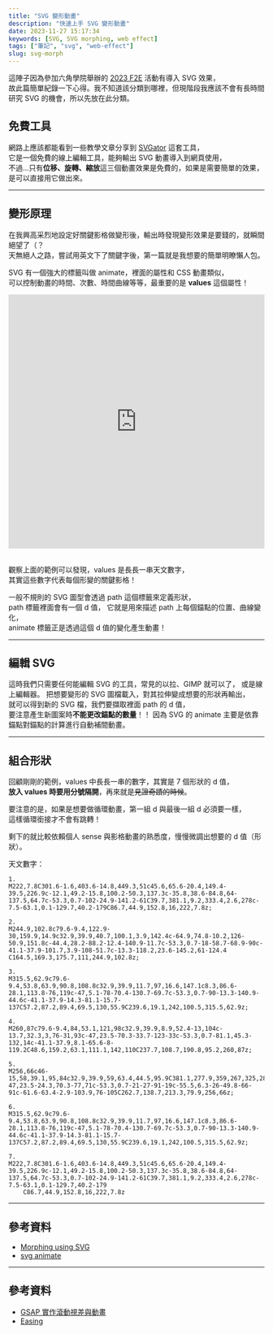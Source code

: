 ```yaml
---
title: "SVG 變形動畫"
description: "快速上手 SVG 變形動畫"
date: 2023-11-27 15:17:34
keywords: [SVG, SVG morphing, web effect]
tags: ["筆記", "svg", "web-effect"]
slug: svg-morph
---
```


這陣子因為參加六角學院舉辦的 [2023 F2E](https://2023.thef2e.com/) 活動有導入 SVG 效果，  
故此篇簡單紀錄一下心得。我不知道該分類到哪裡，但現階段我應該不會有長時間研究 SVG 的機會，所以先放在此分類。

## 免費工具

網路上應該都能看到一些教學文章分享到 [SVGator](https://www.svgator.com/) 這套工具，  
它是一個免費的線上編輯工具，能夠輸出 SVG 動畫導入到網頁使用，  
不過...只有**位移、旋轉、縮放**這三個動畫效果是免費的，如果是需要簡單的效果，  
是可以直接用它做出來。

---

## 變形原理

在我興高采烈地設定好關鍵影格做變形後，輸出時發現變形效果是要錢的，就瞬間絕望了（？  
天無絕人之路，嘗試用英文下了關鍵字後，第一篇就是我想要的簡單明瞭懶人包。

SVG 有一個強大的標籤叫做 animate，裡面的屬性和 CSS 動畫類似，  
可以控制動畫的時間、次數、時間曲線等等，最重要的是 **values** 這個屬性！

<iframe height="500" width="100%" scrolling="no" title="SVG morphing" src="https://codepen.io/shin9626/embed/qBgrpQb?default-tab=html%2Cresult&theme-id=dark" frameborder="no" loading="lazy" allowtransparency="true" allowfullscreen="true">
  See the Pen <a href="https://codepen.io/shin9626/pen/qBgrpQb">
  SVG morphing</a> by SHIN (<a href="https://codepen.io/shin9626">@shin9626</a>)
  on <a href="https://codepen.io">CodePen</a>.
</iframe>
<br/>
<br/>

觀察上面的範例可以發現，values 是長長一串天文數字，  
其實這些數字代表每個形變的關鍵影格！

一般不規則的 SVG 圖型會透過 path 這個標籤來定義形狀，  
path 標籤裡面會有一個 d 值， 它就是用來描述 path 上每個錨點的位置、曲線變化，  
animate 標籤正是透過這個 d 值的變化產生動畫！

---

## 編輯 SVG

這時我們只需要任何能編輯 SVG 的工具，常見的以拉、GIMP 就可以了， 或是線上編輯器。
把想要變形的 SVG 圖檔載入，對其拉伸變成想要的形狀再輸出，  
就可以得到新的 SVG 檔，我們要擷取裡面 path 的 d 值，  
要注意產生新圖案時**不能更改錨點的數量**！！
因為 SVG 的 animate 主要是依靠錨點對錨點的計算進行自動補間動畫。

---

## 組合形狀

回顧剛剛的範例，values 中長長一串的數字，其實是 7 個形狀的 d 值，  
**放入 values 時要用分號隔開**，再來就是~~見證奇蹟的時候~~。

要注意的是，如果是想要做循環動畫，第一組 d 與最後一組 d 必須要一樣，  
這樣循環銜接才不會有跳轉！

剩下的就比較依賴個人 sense 與影格動畫的熟悉度，慢慢微調出想要的 d 值（形狀）。

天文數字：

```text
1.
M222,7.8C301.6-1.6,403.6-14.8,449.3,51c45.6,65.6-20.4,149.4-39.5,226.9c-12.1,49.2-15.8,100.2-50.3,137.3c-35.8,38.6-84.8,64-137.5,64.7c-53.3,0.7-102-24.9-141.2-61C39.7,381.1,9.2,333.4,2.6,278c-7.5-63.1,0.1-129.7,40.2-179C86.7,44.9,152.8,16,222,7.8z;

2.
M244.9,102.8c79.6-9.4,122.9-30,159.9,14.9c32.9,39.9,40.7,100.1,3.9,142.4c-64.9,74.8-10.2,126-50.9,151.8c-44.4,28.2-88.2-12.4-140.9-11.7c-53.3,0.7-18-58.7-68.9-90c-41.1-37.9-101.7,3.9-108-51.7c-13.3-118.2,23.6-145.2,61-124.4
C164.5,169.3,175.7,111,244.9,102.8z;

3.
M315.5,62.9c79.6-9.4,53.8,63.9,90.8,108.8c32.9,39.9,11.7,97,16.6,147.1c8.3,86.6-28.1,113.8-76,119c-47,5.1-78-70.4-130.7-69.7c-53.3,0.7-90-13.3-140.9-44.6c-41.1-37.9-14.3-81.1-15.7-137C57.2,87.2,89.4,69.5,130,55.9C239.6,19.1,242,100.5,315.5,62.9z;

4.
M260,87c79.6-9.4,84,53.1,121,98c32.9,39.9,8.9,52.4-13,104c-13.7,32.3,3,76-31,93c-47,23.5-70.3-33.7-123-33c-53.3,0.7-81.1,45.3-132,14c-41.1-37.9,8.1-65.6-8-119.2C48.6,159.2,63.1,111.1,142,110C237.7,108.7,190.8,95.2,260,87z;

5.
M256,66c46-15,58,39.1,95,84c32.9,39.9,59,63.4,44.5,95.9C381.1,277.9,359,267,325,284c-47,23.5-24.3,70.3-77,71c-53.3,0.7-21-27-91-19c-55.5,6.3-26-49.8-66-91c-61.6-63.4-2.9-103.9,76-105C262.7,138.7,213.3,79.9,256,66z;

6.
M315.5,62.9c79.6-9.4,53.8,63.9,90.8,108.8c32.9,39.9,11.7,97,16.6,147.1c8.3,86.6-28.1,113.8-76,119c-47,5.1-78-70.4-130.7-69.7c-53.3,0.7-90-13.3-140.9-44.6c-41.1-37.9-14.3-81.1-15.7-137C57.2,87.2,89.4,69.5,130,55.9C239.6,19.1,242,100.5,315.5,62.9z;

7.
M222,7.8C301.6-1.6,403.6-14.8,449.3,51c45.6,65.6-20.4,149.4-39.5,226.9c-12.1,49.2-15.8,100.2-50.3,137.3c-35.8,38.6-84.8,64-137.5,64.7c-53.3,0.7-102-24.9-141.2-61C39.7,381.1,9.2,333.4,2.6,278c-7.5-63.1,0.1-129.7,40.2-179
	C86.7,44.9,152.8,16,222,7.8z
```

---

## 參考資料

- [Morphing using SVG](https://webkul.com/blog/morphing-using-svg-animate-css/)
- [svg animate](https://developer.mozilla.org/zh-CN/docs/Web/SVG/Element/animate)

---

## 參考資料

- [GSAP 實作滾動視差與動畫](https://sleet-berry-8a9.notion.site/GSAP-ddc5d9cf73b94b6fa16bd0d6a637482b)
- [Easing](https://gsap.com/resources/getting-started/Easing/)
